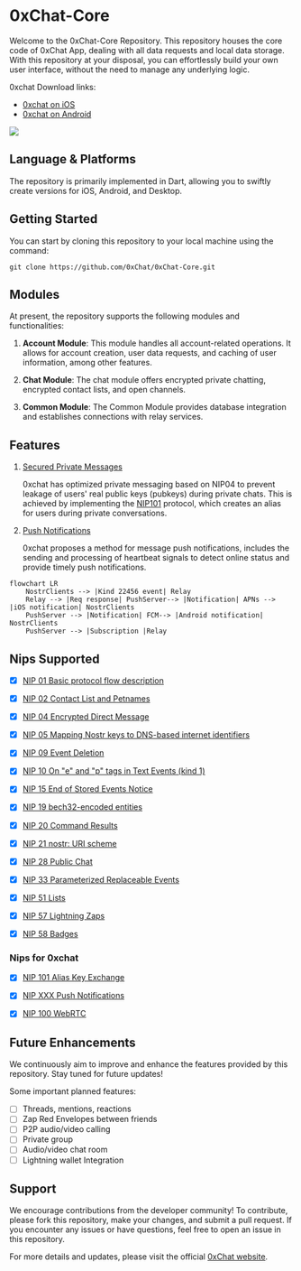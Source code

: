 # 0xChat-Core

Welcome to the 0xChat-Core Repository. This repository houses the core code of 0xChat App, dealing with all data requests and local data storage. With this repository at your disposal, you can effortlessly build your own user interface, without the need to manage any underlying logic.

0xchat Download links:

  - [0xchat on iOS](https://apps.apple.com/app/0xchat/id1637607169)
  - [0xchat on Android](https://play.google.com/store/apps/details?id=com.oxchat.nostr)

![](https://pbs.twimg.com/media/F1qNxgIaIAEJQYT?format=jpg&name=large)

## Language & Platforms
The repository is primarily implemented in Dart, allowing you to swiftly create versions for iOS, Android, and Desktop.

## Getting Started
You can start by cloning this repository to your local machine using the command:

```git
git clone https://github.com/0xChat/0xChat-Core.git
```

## Modules
At present, the repository supports the following modules and functionalities:

1. **Account Module**: This module handles all account-related operations. It allows for account creation, user data requests, and caching of user information, among other features.

2. **Chat Module**: The chat module offers encrypted private chatting, encrypted contact lists, and open channels.
3. **Common Module**: The Common Module provides database integration and establishes connections with relay services.

## Features

1. [Secured Private Messages](https://github.com/0xchat-app/0xchat-core/blob/main/doc/friends.md)


	0xchat has optimized private messaging based on NIP04 to prevent leakage of users' real public keys (pubkeys) during private chats. This is achieved by implementing the [NIP101](https://github.com/water783/nips/blob/nip101/101.md) protocol, which creates an alias for users during private conversations.


2. [Push Notifications](https://github.com/0xchat-app/0xchat-core/blob/main/doc/nofitications.md)

	0xchat proposes a method for message push notifications, includes the sending and processing of heartbeat signals to detect online status and provide timely push notifications.
	
```mermaid
flowchart LR
    NostrClients --> |Kind 22456 event| Relay  
    Relay --> |Req response| PushServer--> |Notification| APNs --> |iOS notification| NostrClients
    PushServer --> |Notification| FCM--> |Android notification| NostrClients
    PushServer --> |Subscription |Relay
```

## Nips Supported
- [x] [NIP 01 Basic protocol flow description](https://github.com/nostr-protocol/nips/blob/master/01.md)
- [x] [NIP 02 Contact List and Petnames](https://github.com/nostr-protocol/nips/blob/master/02.md)
- [x] [NIP 04 Encrypted Direct Message](https://github.com/nostr-protocol/nips/blob/master/04.md)
- [x] [NIP 05 Mapping Nostr keys to DNS-based internet identifiers](https://github.com/nostr-protocol/nips/blob/master/05.md)
- [x] [NIP 09 Event Deletion](https://github.com/nostr-protocol/nips/blob/master/09.md)
- [x] [NIP 10 On "e" and "p" tags in Text Events (kind 1)](https://github.com/nostr-protocol/nips/blob/master/10.md)
- [x] [NIP 15 End of Stored Events Notice](https://github.com/nostr-protocol/nips/blob/master/15.md)
- [x] [NIP 19 bech32-encoded entities](https://github.com/nostr-protocol/nips/blob/master/19.md)
- [x] [NIP 20 Command Results](https://github.com/nostr-protocol/nips/blob/master/20.md)
- [x] [NIP 21 nostr: URI scheme](https://github.com/nostr-protocol/nips/blob/master/21.md)
- [x] [NIP 28 Public Chat](https://github.com/nostr-protocol/nips/blob/master/28.md)
- [x] [NIP 33 Parameterized Replaceable Events](https://github.com/nostr-protocol/nips/blob/master/33.md)
- [x] [NIP 51 Lists](https://github.com/nostr-protocol/nips/blob/master/51.md)
- [x] [NIP 57 Lightning Zaps](https://github.com/nostr-protocol/nips/blob/master/57.md)
- [x] [NIP 58 Badges](https://github.com/nostr-protocol/nips/blob/master/58.md)


### Nips for 0xchat
- [x] [NIP 101 Alias Key Exchange](https://github.com/water783/nips/blob/nip101/101.md)
- [x] [NIP XXX Push Notifications](https://github.com/0xchat-app/0xchat-core/blob/main/doc/nofitications.md)
- [x] [NIP 100 WebRTC](https://github.com/jacany/nips/blob/webrtc/100.md)



## Future Enhancements
We continuously aim to improve and enhance the features provided by this repository. Stay tuned for future updates!

Some important planned features:

- [ ] Threads, mentions, reactions
- [ ] Zap Red Envelopes between friends
- [ ] P2P audio/video calling
- [ ] Private group
- [ ] Audio/video chat room
- [ ] Lightning wallet Integration

## Support

We encourage contributions from the developer community! To contribute, please fork this repository, make your changes, and submit a pull request. 
If you encounter any issues or have questions, feel free to open an issue in this repository.

For more details and updates, please visit the official [0xChat website](https://www.0xchat.com).